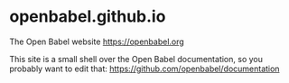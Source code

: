 # openbabel.github.io

The Open Babel website https://openbabel.org

This site is a small shell over the Open Babel documentation,
so you probably want to edit that: 
https://github.com/openbabel/documentation
